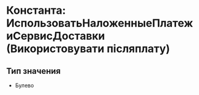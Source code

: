 ﻿# Константа: ИспользоватьНаложенныеПлатежиСервисДоставки (Використовувати післяплату)

## Тип значения

- Булево

